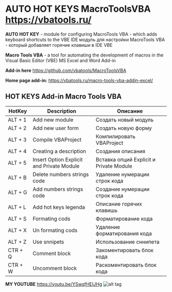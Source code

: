 # AUTO HOT KEYS MacroToolsVBA https://vbatools.ru/

**AUTO HOT KEY** - module for configuring MacroTools VBA - which adds keyboard shortcuts to the VBE IDE
модуль для настройки MacroTools VBA - который добавляет горячие клавиши в IDE VBE

**Macro Tools VBA** - a tool for automating the development of macros in the Visual Basic Editor (VBE) MS Excel and Word Add-in 

**Add-in here** https://github.com/vbatools/MacroToolsVBA

**Home page add-in:** https://vbatools.ru/macro-tools-vba-addin-excel/

## HOT KEYS Add-in Macro Tools VBA

HotKey | Description | Описание
--- | --- | --- 
ALT + 1 | Add new module| Создать новый модуль
ALT + 2 | Add new user form| Создать новую форму 
ALT + 3 | Compile VBAProject | Компилировать VBAProject
ALT + 4 | Creating a description| Создания описания 
ALT + 5 | Insert Option Explicit and Private Module  | Вставка опций Explicit и Private Module
ALT + B | Delete numbers strings code | Удаление нумерации строк кода
ALT + G | Add numbers strings code| Создание нумерации строк кода
ALT + L | Add hot keys legenda | Описание горячих клавишь
ALT + S | Formating cods | Форматирование кода
ALT + X | Un formating cods | Удаление форматирования кода
ALT + Z | Use snnipets | Использование сннипета
CTR + Q | Comment block | Закоментировать блок кода
CTR + W | Uncomment block | Раскоментировать блок кода

**MY YOUTUBE** https://youtu.be/YSwqfHEIJHg
![alt tag](https://vbatools.ru/wp-content/uploads/2019/10/main-macro-tools-vba2.gif "Use Macro Tools VBA Example")